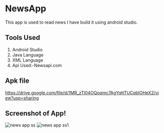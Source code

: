 # NewsApp
This app is used to read news I have build it using android studio.

## Tools Used
1. Android Studio
2. Java Language
3. XML Language
4. Api Used:-Newsapi.com 

## Apk file
https://drive.google.com/file/d/1MR_zTl04OQoqmc7AgYqttTUCqblOHeX2/view?usp=sharing

## Screenshot of App!
![news app ss](https://user-images.githubusercontent.com/63090622/117772727-1ccb9380-b255-11eb-8e9d-e6b7f1ec75b9.jpg)
![news app ss1](https://user-images.githubusercontent.com/63090622/117772736-1e955700-b255-11eb-955c-998f73f4f747.jpg)
